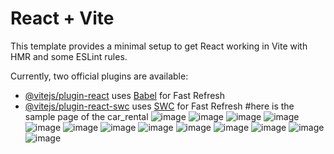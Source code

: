 # React + Vite

This template provides a minimal setup to get React working in Vite with HMR and some ESLint rules.

Currently, two official plugins are available:

- [@vitejs/plugin-react](https://github.com/vitejs/vite-plugin-react/blob/main/packages/plugin-react/README.md) uses [Babel](https://babeljs.io/) for Fast Refresh
- [@vitejs/plugin-react-swc](https://github.com/vitejs/vite-plugin-react-swc) uses [SWC](https://swc.rs/) for Fast Refresh
#here is the sample page of the car_rental
![image](https://github.com/user-attachments/assets/60cf1d22-6095-462c-be3f-b6bb59b40b45)
![image](https://github.com/user-attachments/assets/426b17ce-52d8-478c-8974-a9194e58a371)
![image](https://github.com/user-attachments/assets/50682d96-5aed-48e4-bffd-09300f9605f6)
![image](https://github.com/user-attachments/assets/4db09932-03ea-4a07-985e-7d74ff4c7418)
![image](https://github.com/user-attachments/assets/32bb3ecf-e158-48a1-a85f-feda7a76d6e6)
![image](https://github.com/user-attachments/assets/93eaa2cb-bfe0-47be-a66b-fc7ee66e17b6)
![image](https://github.com/user-attachments/assets/6553a1a0-3389-4b7f-9347-544fcaddd8a4)
![image](https://github.com/user-attachments/assets/1fda2acf-856a-4f7d-bae2-f4f46ea519b5)
![image](https://github.com/user-attachments/assets/0ddc9063-ab36-4e41-aa19-ee25b38797f7)
![image](https://github.com/user-attachments/assets/562a0312-db25-4dbf-87fa-6fa31ca6e977)
![image](https://github.com/user-attachments/assets/195c9fad-31e9-42c7-97d0-a78d2a38fd0e)
![image](https://github.com/user-attachments/assets/c852e91f-1559-47c9-bdf9-5951df040a67)
![image](https://github.com/user-attachments/assets/6a9c29e9-5352-4e84-a05d-afc0254ca6ab)

